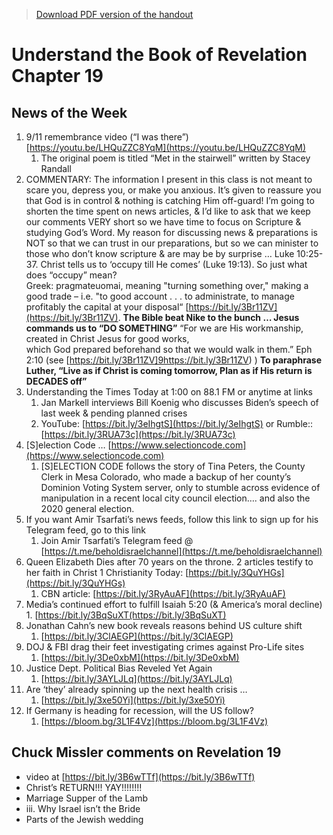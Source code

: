 >[Download PDF version of the handout](/week091122.pdf)

# Understand the Book of Revelation Chapter 19

## News of the Week
1. 9/11 remembrance video (“I was there”)  [https://youtu.be/LHQuZZC8YqM](https://youtu.be/LHQuZZC8YqM) 
	1. The original poem is titled “Met in the stairwell” written by Stacey Randall
1. COMMENTARY:  The information I present in this class is not meant to scare you, depress you, or make you anxious.  It’s given to reassure you that God is in control & nothing is catching Him off-guard!  I’m going to shorten the time spent on news articles, & I’d like to ask that we keep our comments VERY short so we have time to focus on Scripture & studying God’s Word.  My reason for discussing news & preparations is NOT so that we can trust in our preparations, but so we can minister to those who don’t know scripture & are may be by surprise … Luke 10:25-37.
Christ tells us to ‘occupy till He comes’ (Luke 19:13).  So just what does “occupy” mean?  
Greek: pragmateuomai, meaning "turning something over," making a good trade – i.e. "to good account . . . to administrate, to manage profitably the capital at your disposal“ [https://bit.ly/3Br11ZV](https://bit.ly/3Br11ZV). **The Bible beat Nike to the bunch … Jesus commands us to “DO SOMETHING”** 
“For we are His workmanship, created in Christ Jesus for good works, which God prepared beforehand so that we would walk in them.” Eph 2:10 (see [https://bit.ly/3Br11ZV]9https://bit.ly/3Br11ZV) )
**To paraphrase Luther, “Live as if Christ is coming tomorrow, Plan as if His return is DECADES off”**
1. Understanding the Times Today at 1:00 on 88.1 FM or anytime at links              
	1. Jan Markell interviews Bill Koenig who discusses Biden’s speech of last week & pending planned crises
	1. YouTube:  [https://bit.ly/3eIhgtS](https://bit.ly/3eIhgtS)     or  Rumble::  [https://bit.ly/3RUA73c](https://bit.ly/3RUA73c) 
1. [S]election Code … [https://www.selectioncode.com](https://www.selectioncode.com)  
	1. [S]ELECTION CODE follows the story of Tina Peters, the County Clerk in Mesa Colorado, who made a backup of her county’s Dominion Voting System server, only to stumble across evidence of manipulation in a recent local city council election…. and also the 2020 general election.
1. If you want Amir Tsarfati’s news feeds, follow this link to sign up for his Telegram feed, go to this link 
	1. Join Amir Tsarfati’s Telegram feed @ [https://t.me/beholdisraelchannel](https://t.me/beholdisraelchannel) 
1. Queen Elizabeth Dies after 70 years on the throne.  2 articles testify to her faith in Christ
	1 Christianity Today: [https://bit.ly/3QuYHGs](https://bit.ly/3QuYHGs) 
	1. CBN article: [https://bit.ly/3RyAuAF](https://bit.ly/3RyAuAF) 
1. Media’s continued effort to fulfill Isaiah 5:20 (& America’s moral decline)
		1. [https://bit.ly/3BqSuXT(https://bit.ly/3BqSuXT) 
1. Jonathan Cahn’s new book reveals reasons behind US culture shift
	1. [https://bit.ly/3ClAEGP](https://bit.ly/3ClAEGP)
1. DOJ & FBI drag their feet investigating crimes against Pro-Life sites
	1. [https://bit.ly/3De0xbM](https://bit.ly/3De0xbM) 
1. Justice Dept. Political Bias Reveled Yet Again
	1. [https://bit.ly/3AYLJLq](https://bit.ly/3AYLJLq) 
1. Are ‘they’ already spinning up the next health crisis …
	1. [https://bit.ly/3xe50Yi](https://bit.ly/3xe50Yi) 
1. If Germany is heading for recession, will the US follow?
	1. [https://bloom.bg/3L1F4Vz](https://bloom.bg/3L1F4Vz) 

## Chuck Missler comments on Revelation 19

* video at [https://bit.ly/3B6wTTf](https://bit.ly/3B6wTTf)
* Christ’s RETURN!!! YAY!!!!!!!!
* Marriage Supper of the Lamb
* iii. Why Israel isn’t the Bride
* Parts of the Jewish wedding
